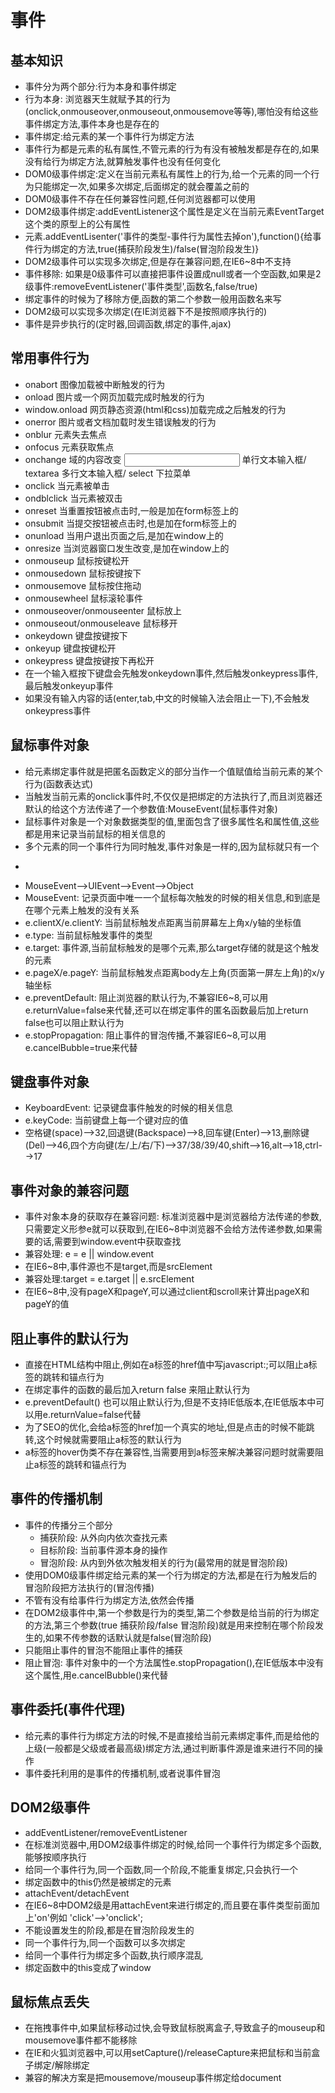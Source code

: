 # 事件

## 基本知识

* 事件分为两个部分:行为本身和事件绑定
* 行为本身: 浏览器天生就赋予其的行为(onclick,onmouseover,onmouseout,onmousemove等等),哪怕没有给这些事件绑定方法,事件本身也是存在的
* 事件绑定:给元素的某一个事件行为绑定方法
* 事件行为都是元素的私有属性,不管元素的行为有没有被触发都是存在的,如果没有给行为绑定方法,就算触发事件也没有任何变化
* DOM0级事件绑定:定义在当前元素私有属性上的行为,给一个元素的同一个行为只能绑定一次,如果多次绑定,后面绑定的就会覆盖之前的
* DOM0级事件不存在任何兼容性问题,任何浏览器都可以使用
* DOM2级事件绑定:addEventListener这个属性是定义在当前元素EventTarget这个类的原型上的公有属性
* 元素.addEventLisenter('事件的类型-事件行为属性去掉on'),function(){给事件行为绑定的方法,true(捕获阶段发生)/false(冒泡阶段发生)}
* DOM2级事件可以实现多次绑定,但是存在兼容问题,在IE6~8中不支持
* 事件移除: 如果是0级事件可以直接把事件设置成null或者一个空函数,如果是2级事件:removeEventListener('事件类型',函数名,false/true)
* 绑定事件的时候为了移除方便,函数的第二个参数一般用函数名来写
* DOM2级可以实现多次绑定(在IE浏览器下不是按照顺序执行的)
* 事件是异步执行的(定时器,回调函数,绑定的事件,ajax)

## 常用事件行为

* onabort 图像加载被中断触发的行为
* onload 图片或一个网页加载完成时触发的行为
* window.onload 网页静态资源(html和css)加载完成之后触发的行为
* onerror 图片或者文档加载时发生错误触发的行为
* onblur 元素失去焦点
* onfocus 元素获取焦点
* onchange 域的内容改变 <input type='text'> 单行文本输入框/ textarea 多行文本输入框/ select 下拉菜单
* onclick 当元素被单击
* ondblclick 当元素被双击
* onreset 当重置按钮被点击时,一般是加在form标签上的
* onsubmit 当提交按钮被点击时,也是加在form标签上的
* onunload 当用户退出页面之后,是加在window上的
* onresize 当浏览器窗口发生改变,是加在window上的
* onmouseup 鼠标按键松开
* onmousedown 鼠标按键按下
* onmousemove 鼠标按住拖动
* onmousewheel 鼠标滚轮事件
* onmouseover/onmouseenter 鼠标放上
* onmouseout/onmouseleave 鼠标移开
* onkeydown 键盘按键按下
* onkeyup 键盘按键松开
* onkeypress 键盘按键按下再松开
* 在一个输入框按下键盘会先触发onkeydown事件,然后触发onkeypress事件,最后触发onkeyup事件
* 如果没有输入内容的话(enter,tab,中文的时候输入法会阻止一下),不会触发onkeypress事件

## 鼠标事件对象

* 给元素绑定事件就是把匿名函数定义的部分当作一个值赋值给当前元素的某个行为(函数表达式)
* 当触发当前元素的onclick事件时,不仅仅是把绑定的方法执行了,而且浏览器还默认的给这个方法传递了一个参数值:MouseEvent(鼠标事件对象)
* 鼠标事件对象是一个对象数据类型的值,里面包含了很多属性名和属性值,这些都是用来记录当前鼠标的相关信息的
* 多个元素的同一个事件行为同时触发,事件对象是一样的,因为鼠标就只有一个
+
* MouseEvent-->UIEvent-->Event-->Object
* MouseEvent: 记录页面中唯一一个鼠标每次触发的时候的相关信息,和到底是在哪个元素上触发的没有关系
* e.clientX/e.clientY: 当前鼠标触发点距离当前屏幕左上角x/y轴的坐标值
* e.type: 当前鼠标触发事件的类型
* e.target: 事件源,当前鼠标触发的是哪个元素,那么target存储的就是这个触发的元素
* e.pageX/e.pageY: 当前鼠标触发点距离body左上角(页面第一屏左上角)的x/y轴坐标
* e.preventDefault: 阻止浏览器的默认行为,不兼容IE6~8,可以用e.returnValue=false来代替,还可以在绑定事件的匿名函数最后加上return false也可以阻止默认行为
* e.stopPropagation: 阻止事件的冒泡传播,不兼容IE6~8,可以用e.cancelBubble=true来代替

## 键盘事件对象

* KeyboardEvent: 记录键盘事件触发的时候的相关信息
* e.keyCode: 当前键盘上每一个键对应的值
* 空格键(space)-->32,回退键(Backspace)-->8,回车键(Enter)-->13,删除键(Del)-->46,四个方向键(左/上/右/下)-->37/38/39/40,shift-->16,alt-->18,ctrl-->17

## 事件对象的兼容问题

* 事件对象本身的获取存在兼容问题: 标准浏览器中是浏览器给方法传递的参数,只需要定义形参e就可以获取到,在IE6~8中浏览器不会给方法传递参数,如果需要的话,需要到window.event中获取查找
* 兼容处理: e = e || window.event
* 在IE6~8中,事件源也不是target,而是srcElement
* 兼容处理:target = e.target || e.srcElement
* 在IE6~8中,没有pageX和pageY,可以通过client和scroll来计算出pageX和pageY的值

## 阻止事件的默认行为

* 直接在HTML结构中阻止,例如在a标签的href值中写javascript:;可以阻止a标签的跳转和锚点行为
* 在绑定事件的函数的最后加入return false 来阻止默认行为
* e.preventDefault() 也可以阻止默认行为,但是不支持IE低版本,在IE低版本中可以用e.returnValue=false代替
* 为了SEO的优化,会给a标签的href加一个真实的地址,但是点击的时候不能跳转,这个时候就需要阻止a标签的默认行为
* a标签的hover伪类不存在兼容性,当需要用到a标签来解决兼容问题时就需要阻止a标签的跳转和锚点行为

## 事件的传播机制

* 事件的传播分三个部分
   * 捕获阶段: 从外向内依次查找元素
   * 目标阶段: 当前事件源本身的操作
   * 冒泡阶段: 从内到外依次触发相关的行为(最常用的就是冒泡阶段)
* 使用DOM0级事件绑定给元素的某一个行为绑定的方法,都是在行为触发后的冒泡阶段把方法执行的(冒泡传播)
* 不管有没有给事件行为绑定方法,依然会传播
* 在DOM2级事件中,第一个参数是行为的类型,第二个参数是给当前的行为绑定的方法,第三个参数(true 捕获阶段/false 冒泡阶段)就是用来控制在哪个阶段发生的,如果不传参数的话默认就是false(冒泡阶段)
* 只能阻止事件的冒泡不能阻止事件的捕获
* 阻止冒泡: 事件对象中的一个方法属性e.stopPropagation(),在IE低版本中没有这个属性,用e.cancelBubble()来代替

## 事件委托(事件代理)

* 给元素的事件行为绑定方法的时候,不是直接给当前元素绑定事件,而是给他的上级(一般都是父级或者最高级)绑定方法,通过判断事件源是谁来进行不同的操作
* 事件委托利用的是事件的传播机制,或者说事件冒泡

## DOM2级事件

* addEventListener/removeEventListener
* 在标准浏览器中,用DOM2级事件绑定的时候,给同一个事件行为绑定多个函数,能够按顺序执行
* 给同一个事件行为,同一个函数,同一个阶段,不能重复绑定,只会执行一个
* 绑定函数中的this仍然是被绑定的元素
* attachEvent/detachEvent
* 在IE6~8中DOM2级是用attachEvent来进行绑定的,而且要在事件类型前面加上'on'例如 'click'-->'onclick';
* 不能设置发生的阶段,都是在冒泡阶段发生的
* 同一个事件行为,同一个函数可以多次绑定
* 给同一个事件行为绑定多个函数,执行顺序混乱
* 绑定函数中的this变成了window

## 鼠标焦点丢失

* 在拖拽事件中,如果鼠标移动过快,会导致鼠标脱离盒子,导致盒子的mouseup和mousemove事件都不能移除
* 在IE和火狐浏览器中,可以用setCapture()/releaseCapture来把鼠标和当前盒子绑定/解除绑定
* 兼容的解决方案是把mousemove/mouseup事件绑定给document